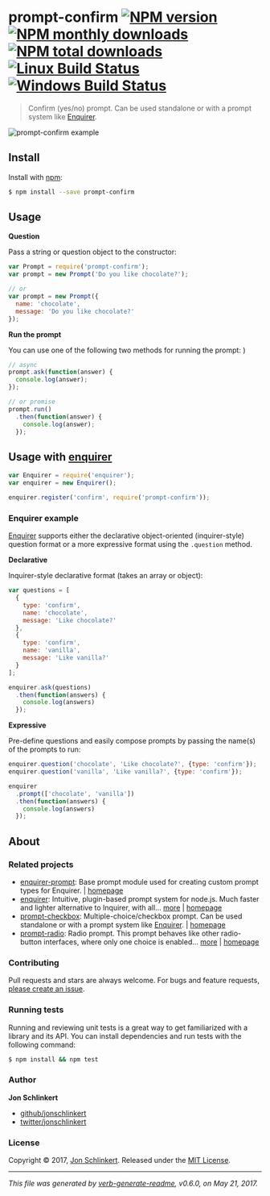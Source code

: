 # prompt-confirm [![NPM version](https://img.shields.io/npm/v/prompt-confirm.svg?style=flat)](https://www.npmjs.com/package/prompt-confirm) [![NPM monthly downloads](https://img.shields.io/npm/dm/prompt-confirm.svg?style=flat)](https://npmjs.org/package/prompt-confirm) [![NPM total downloads](https://img.shields.io/npm/dt/prompt-confirm.svg?style=flat)](https://npmjs.org/package/prompt-confirm) [![Linux Build Status](https://img.shields.io/travis/enquirer/prompt-confirm.svg?style=flat&label=Travis)](https://travis-ci.org/enquirer/prompt-confirm) [![Windows Build Status](https://img.shields.io/appveyor/ci/enquirer/prompt-confirm.svg?style=flat&label=AppVeyor)](https://ci.appveyor.com/project/enquirer/prompt-confirm)

> Confirm (yes/no) prompt. Can be used standalone or with a prompt system like [Enquirer](https://github.com/enquirer/enquirer).

![prompt-confirm example](https://raw.githubusercontent.com/enquirer/prompt-confirm/master/example.gif)

## Install

Install with [npm](https://www.npmjs.com/):

```sh
$ npm install --save prompt-confirm
```

## Usage

**Question**

Pass a string or question object to the constructor:

```js
var Prompt = require('prompt-confirm');
var prompt = new Prompt('Do you like chocolate?');

// or
var prompt = new Prompt({
  name: 'chocolate', 
  message: 'Do you like chocolate?'
});
```

**Run the prompt**

You can use one of the following two methods for running the prompt:
)

```js
// async
prompt.ask(function(answer) {
  console.log(answer);
});

// or promise
prompt.run()
  .then(function(answer) {
    console.log(answer);
  });
```

## Usage with [enquirer](https://github.com/enquirer/enquirer)

```js
var Enquirer = require('enquirer');
var enquirer = new Enquirer();

enquirer.register('confirm', require('prompt-confirm'));
```

### Enquirer example

[Enquirer](https://github.com/enquirer/enquirer) supports either the declarative object-oriented (inquirer-style) question format or a more expressive format using the `.question` method.

**Declarative**

Inquirer-style declarative format (takes an array or object):

```js
var questions = [
  {
    type: 'confirm',
    name: 'chocolate',
    message: 'Like chocolate?'
  },
  {
    type: 'confirm',
    name: 'vanilla',
    message: 'Like vanilla?'
  }
];

enquirer.ask(questions)
  .then(function(answers) {
    console.log(answers)
  });
```

**Expressive**

Pre-define questions and easily compose prompts by passing the name(s) of the prompts to run:

```js
enquirer.question('chocolate', 'Like chocolate?', {type: 'confirm'});
enquirer.question('vanilla', 'Like vanilla?', {type: 'confirm'});

enquirer
  .prompt(['chocolate', 'vanilla'])
  .then(function(answers) {
    console.log(answers)
  });
```

## About

### Related projects

* [enquirer-prompt](https://www.npmjs.com/package/enquirer-prompt): Base prompt module used for creating custom prompt types for Enquirer. | [homepage](https://github.com/jonschlinkert/enquirer-prompt "Base prompt module used for creating custom prompt types for Enquirer.")
* [enquirer](https://www.npmjs.com/package/enquirer): Intuitive, plugin-based prompt system for node.js. Much faster and lighter alternative to Inquirer, with all… [more](https://github.com/enquirer/enquirer) | [homepage](https://github.com/enquirer/enquirer "Intuitive, plugin-based prompt system for node.js. Much faster and lighter alternative to Inquirer, with all the same prompt types and more, but without the bloat.")
* [prompt-checkbox](https://www.npmjs.com/package/prompt-checkbox): Multiple-choice/checkbox prompt. Can be used standalone or with a prompt system like [Enquirer](https://github.com/enquirer/enquirer). | [homepage](https://github.com/enquirer/prompt-checkbox "Multiple-choice/checkbox prompt. Can be used standalone or with a prompt system like [Enquirer].")
* [prompt-radio](https://www.npmjs.com/package/prompt-radio): Radio prompt. This prompt behaves like other radio-button interfaces, where only one choice is enabled… [more](https://github.com/enquirer/prompt-radio) | [homepage](https://github.com/enquirer/prompt-radio "Radio prompt. This prompt behaves like other radio-button interfaces, where only one choice is enabled whilst all others are disabled. Can be used as a standalone prompt, or with a prompt system like [Enquirer].")

### Contributing

Pull requests and stars are always welcome. For bugs and feature requests, [please create an issue](../../issues/new).

### Running tests

Running and reviewing unit tests is a great way to get familiarized with a library and its API. You can install dependencies and run tests with the following command:

```sh
$ npm install && npm test
```

### Author

**Jon Schlinkert**

* [github/jonschlinkert](https://github.com/jonschlinkert)
* [twitter/jonschlinkert](https://twitter.com/jonschlinkert)

### License

Copyright © 2017, [Jon Schlinkert](https://github.com/jonschlinkert).
Released under the [MIT License](LICENSE).

***

_This file was generated by [verb-generate-readme](https://github.com/verbose/verb-generate-readme), v0.6.0, on May 21, 2017._